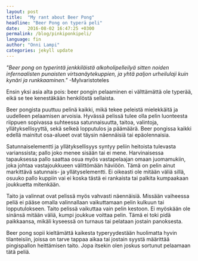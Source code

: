 ```yaml
---
layout: post
title:  "My rant about Beer Pong"
headline: "Beer Pong on typerä peli"
date:   2016-08-02 16:47:25 +0300
permalink: /blog/pinkiponkipeli/
language: fin
author: "Onni Lampi"
categories: jekyll update
---
```

*"Beer pong on typerintä jenkkiläistä alkoholipelleilyä sitten noiden infernaalisten punaisten virtsanäytekuppien, ja yhtä paljon urheilulaji kuin kynäri ja runkkaaminen."*
-Mylvaristoteles

Ensin yksi asia alta pois: beer pongin pelaaminen ei välttämättä ole typerää, eikä se tee kenestäkään henkilöstä sellaista.

Beer pongista puuttuu pelinä kaikki, mikä tekee peleistä mielekkäitä ja uudelleen pelaamisen arvoisia. Hyvässä pelissä tulee olla pelin luonteesta riippuen sopivassa suhteessa satunnaisuutta, taitoa, valintoja, yllätyksellisyyttä, sekä selkeä lopputulos ja päämäärä. Beer pongissa kaikki edellä mainitut osa-alueet ovat täysin näennäisiä tai epäolennaisia.

Satunnaiselementti ja yllätyksellisyys syntyy peliin heitoista tulevasta varianssista; pallo joko menee sisään tai ei mene. Harvinaisessa tapauksessa pallo saattaa osua myös vastapelaajan omaan juomamukiin, joka johtaa vastajoukkueen välittömään häviöön. Tämä on pelin ainut markittävä satunnais- ja yllätyselementti. Ei oikeasti ole mitään väliä sillä, osuuko pallo kuppiin vai ei koska tästä ei rankaista tai palkita kumpaakaan joukkuetta mitenkään.

Taito ja valinnat ovat pelissä myös vahvasti näennäisiä. Missään vaiheessa peliä ei pääse omalla valinnallaan vaikuttamaan pelin kulkuun tai lopputulokseen. Taito pelissä vaikuttaa vain pelin kestoon. Ei myöskään ole sinänsä mitään väliä, kumpi joukkue voittaa pelin. Tämä ei toki pidä paikkaansa, mikäli kyseessä on turnaus tai pelataan jostain panoksesta.

Beer pong sopii kieltämättä kaikesta typeryydestään huolimatta hyvin tilanteisiin, joissa on tarve tappaa aikaa tai jostain syystä määrittää pingispallon heittämisen taito. Jopa itsekin olen joskus sortunut pelaamaan tätä peliä.

